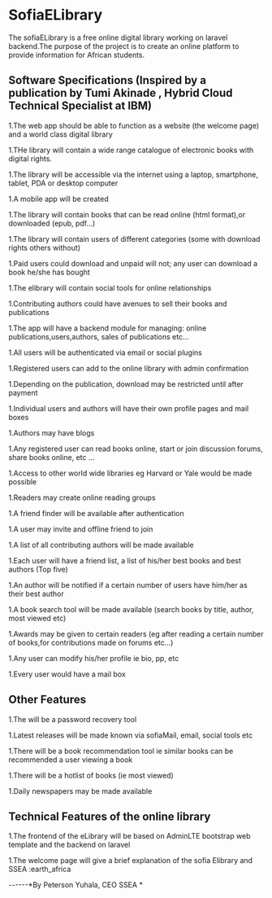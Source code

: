 SofiaELibrary
=============

The sofiaELibrary is a free online digital library working on laravel backend.The purpose of the project is to create an online platform to provide information for African students. 

Software Specifications (Inspired by a publication by Tumi Akinade , Hybrid Cloud Technical Specialist at IBM)
--------------------------------------------------------------------------------------------------------------
1.The web app should be able to function as a website (the welcome page) and a world class digital library

1.THe library will contain a wide range catalogue of electronic books with digital rights.

1.The library will be accessible via the internet using a laptop, smartphone, tablet, PDA or desktop computer

1.A mobile app will be created

1.The library will contain books that can be read online (html format),or downloaded (epub, pdf...)

1.The library will contain users of different categories (some with download rights others without)

1.Paid users could download and unpaid will not; any user can download a book he/she has bought

1.The elibrary will contain social tools for online relationships

1.Contributing authors could have avenues to sell their books and publications

1.The app will have a backend module for managing: online publications,users,authors, sales of publications etc...

1.All users will be authenticated via email or social plugins

1.Registered users can add to the online library with admin confirmation

1.Depending on the publication, download may be restricted until after payment

1.Individual users and authors will have their own profile pages and mail boxes

1.Authors may have blogs

1.Any registered user can read books online, start or join discussion forums, share books online, etc ...

1.Access to other world wide libraries eg Harvard or Yale would be made possible

1.Readers may create online reading groups

1.A friend finder will be available after authentication

1.A user may invite and offline friend to join

1.A list of all contributing authors will be made available

1.Each user will have a friend list, a list of his/her best books and best authors (Top five)

1.An author will be notified if a certain number of users have him/her as their best author

1.A book search tool will be made available (search books by title, author, most viewed etc)

1.Awards may be given to certain readers (eg after reading a certain number of books,for contributions made on forums etc...)

1.Any user can modify his/her profile ie bio, pp, etc

1.Every user would have a mail box

Other Features
---------------
1.The will be a password recovery tool

1.Latest releases will be made known via sofiaMail, email, social tools etc

1.There will be a book recommendation tool ie similar books can be recommended a user viewing a book

1.There will be a hotlist of books (ie most viewed)

1.Daily newspapers may be made available

Technical Features of the online library
-----------------------------------------
1.The frontend of the eLibrary will be based on AdminLTE bootstrap web template and the backend on laravel

1.The welcome page will give a brief explanation of the sofia Elibrary and SSEA :earth_africa


------*By Peterson Yuhala, CEO SSEA *




